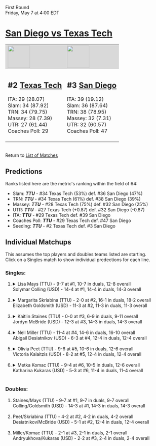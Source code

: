 First Round  
Friday, May 7 at 4:00 EDT
# [San Diego vs Texas Tech](https://www.ncaa.com/game/5833661) 

<table>  
<tr style="background-color: #d9d9d9 !important"><td><a href="#"><img src="https://www.ncaa.com/sites/default/files/images/logos/schools/t/texas-tech.70.png" width="70" height="70" /></a></td><td><a href="#"><img src="https://www.ncaa.com/sites/default/files/images/logos/schools/s/san-diego.70.png" width="70" height="70" /></a></td></tr>
<tr><td>  

<h2>#2 <a href="#">Texas Tech</a></h2>  
ITA: 29 (28.07)<br>  
Slam: 34 (87.92)<br>  
TRN: 34 (79.75)<br>  
Massey: 28 (7.39)<br>  
UTR: 27 (61.44)<br>  
Coaches Poll: 29<br>  
<br>  

</td><td>  

<h2>#3 <a href="#">San Diego</a></h2>  
ITA: 39 (19.12)<br>  
Slam: 36 (87.64)<br>  
TRN: 38 (78.95)<br>  
Massey: 32 (7.31)<br>  
UTR: 32 (60.57)<br>  
Coaches Poll: 47<br>  
<br>  

</td></tr></table>  


<br>Return to [List of Matches](../index.md)  

## Predictions  

Ranks listed here are the metric's ranking within the field of 64:  
- Slam: ***TTU*** - #34 Texas Tech (53%) def. #36 San Diego (47%)  
- TRN: ***TTU*** - #34 Texas Tech (61%) def. #38 San Diego (39%)  
- Massey: ***TTU*** - #28 Texas Tech (75%) def. #32 San Diego (25%)  
- UTR: ***TTU*** - #27 Texas Tech (+0.87) def. #32 San Diego (-0.87)  
- ITA: ***TTU*** - #29 Texas Tech def. #39 San Diego  
- Coaches Poll: ***TTU*** - #29 Texas Tech def. #47 San Diego  
- Seeding: ***TTU*** - #2 Texas Tech def. #3 San Diego  

## Individual Matchups  
This assumes the top players and doubles teams listed are starting.  
Click on a Singles match to show individual predections for each line.  
### Singles:  

<ol>
<li><details>
<summary markdown="span">Lisa Mays (TTU) - 9-7 at #1, 10-7 in duals, 12-8 overall<br>Solymar Colling (USD) - 14-4 at #1, 14-4 in duals, 14-3 overall<br>&nbsp;</summary>
<h4>Predictions</h4><ul>
<li>Slam: <b><i>VT</i></b> - #30 Virginia Tech (56%) def. #35 Texas Tech (44%)</li>  
</ul></details></li>
<li><details>
<summary markdown="span">Margarita Skriabina (TTU) - 2-0 at #2, 16-1 in duals, 18-2 overall<br>Elizabeth Goldsmith (USD) - 11-3 at #2, 11-3 in duals, 11-3 overall<br>&nbsp;</summary>
<h4>Predictions</h4><ul>
<li>Slam: <b><i>VT</i></b> - #30 Virginia Tech (56%) def. #35 Texas Tech (44%)</li>  
</ul></details></li>
<li><details>
<summary markdown="span">Kaitlin Staines (TTU) - 0-0 at #3, 6-9 in duals, 9-11 overall<br>Jordyn McBride (USD) - 12-3 at #3, 14-3 in duals, 14-3 overall<br>&nbsp;</summary>
<h4>Predictions</h4><ul>
<li>Slam: <b><i>VT</i></b> - #30 Virginia Tech (56%) def. #35 Texas Tech (44%)</li>  
</ul></details></li>
<li><details>
<summary markdown="span">Nell Miller (TTU) - 11-4 at #4, 14-6 in duals, 16-10 overall<br>Abigail Desiatnikov (USD) - 6-3 at #4, 12-4 in duals, 12-4 overall<br>&nbsp;</summary>
<h4>Predictions</h4><ul>
<li>Slam: <b><i>VT</i></b> - #30 Virginia Tech (56%) def. #35 Texas Tech (44%)</li>  
</ul></details></li>
<li><details>
<summary markdown="span">Olivia Peet (TTU) - 9-6 at #5, 10-6 in duals, 12-6 overall<br>Victoria Kalaitzis (USD) - 8-2 at #5, 12-4 in duals, 12-4 overall<br>&nbsp;</summary>
<h4>Predictions</h4><ul>
<li>Slam: <b><i>VT</i></b> - #30 Virginia Tech (56%) def. #35 Texas Tech (44%)</li>  
</ul></details></li>
<li><details>
<summary markdown="span">Metka Komac (TTU) - 9-4 at #6, 10-5 in duals, 12-6 overall<br>Katharina Kukaras (USD) - 5-3 at #6, 11-4 in duals, 11-4 overall<br>&nbsp;</summary>
<h4>Predictions</h4><ul>
<li>Slam: <b><i>VT</i></b> - #30 Virginia Tech (56%) def. #35 Texas Tech (44%)</li>  
</ul></details></li>
</ol>

### Doubles:  

<ol>
<li>Staines/Mays (TTU) - 9-7 at #1, 9-7 in duals, 9-7 overall<br>Colling/Goldsmith (USD) - 14-3 at #1, 14-3 in duals, 14-3 overall<br>&nbsp;</li>
<li>Peet/Skriabina (TTU) - 4-2 at #2, 4-2 in duals, 4-2 overall<br>Desiatnikov/McBride (USD) - 5-1 at #2, 12-4 in duals, 12-4 overall<br>&nbsp;</li>
<li>Miller/Komac (TTU) - 2-1 at #3, 2-1 in duals, 2-1 overall<br>Andryukhova/Kukaras (USD) - 2-2 at #3, 2-4 in duals, 2-4 overall<br>&nbsp;</li>
</ol>